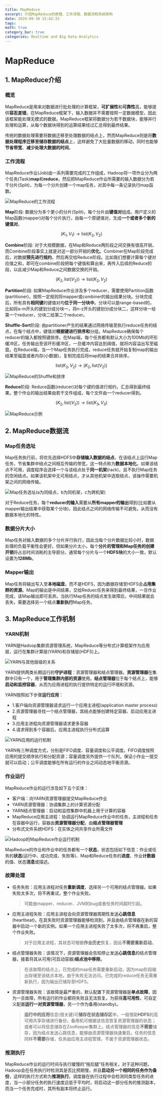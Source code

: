 ```yaml
---
title: MapReduce
excerpt: 介绍MapReduce的原理、工作流程、数据流和系统架构
date: 2024-09-30 15:42:33
tags:
math: true
category_bar: true
categories: Realtime and Big Data Analytics
---
```


# MapReduce

## 1. MapReduce介绍

### 概览

 MapReduce是用来对数据进行批处理的计算框架，**可扩展性**和**可靠性**高，能够提供**容忍差错**。在MapReduce框架下，输入数据并不需要按照一定数据模型，因此该框架能处理无模式的数据。MapReduce框架将数据分为若干数据块，能够并行处理和运算，从每个数据块得到的运算结果经过汇总得到最终结果。

传统的数据处理需要将数据迁移至处理数据的结点上，然而MapReduce则是将**数据处理程序迁移至储存数据的结点**上，这样避免了大批量数据的移动，同时也能够**节省带宽**、**减少处理大数据的时间**。

### 工作流程

MapReduce作业(Job)由一系列需要完成的工作组成，Hadoop将一项作业分为两个任务(Task)**map**和**reduce**，然后把MapReduce作业所需要的输入数据分为若干分片(Split)，为每一个分片创建一个map任务，对其中每一条记录执行map函数。

![MapReduce的工作流程](../img/MapReduce/mapreduce_workflow.png)

**Map**阶段: 数据分为多个更小的分片(Split)，每个分片由**键值对**组成。用户定义的Map函数(mapper)对每个分片执行，由每一个原键值对，生成**一个或者多个新的键值对**。

$$(K_1, V_1) \rightarrow \text{list}(K_2, V_2)$$

**Combine**阶段: 对于大规模数据，在Map和Reduce两阶段之间交换有很高开销，而Combine阶段事实上就是对这一部分开销的**优化**。Combiner在Map阶段完成后，对数据**预先进行规约**，然后再交给Reduce阶段。比如我们想要计算每个键对应值之和，即可在combine阶段把每个键值和算出来，再传入后续的Reduce阶段，以此减少Map和Reduce之间数据交换的开销。

$$(K_2, \text{list}(V_2)) \rightarrow \text{list}(K_2, V_2)$$

**Partition**阶段: 如果MapReduce作业涉及多个reducer，需要使用Partition函数(partitioner)，按照一定规则将mapper或combiner的输出结果分块。分块完成后，所有具有**相同键**的键值对均**位于同一分块中**。分块可以是range-based的，比如将a-m开头的键划分成分块一，将n-z开头的键划分成分块二，这样分块一给第一个reducer，分块二给第二个reducer。

**Shuffle-Sort**阶段: 由partitioner产生的结果通过网络传输至执行reduce任务的结点，在每个结点中，键值对**根据键进行排序和**分组。MapReduce确保每个reducer的输入都按照键排序。在Map端，每个任务都有默认大小为100Mb的环形缓冲区，任务输出至该环形缓冲区，一旦缓冲内容达到阈值，就将内容溢出写至磁盘。在Reduce端，当一个Map任务执行完成，reduce任务就开始复制map的输出结果至磁盘或者内存(小数据)，复制完成后将map的结果合并排序。

$$\text{list}(K_2, V_2) \rightarrow (K_2, \text{list}(V_2))$$

![MapReduce的Shuffle和排序](../img/MapReduce/shufflesort.png)

**Reduce**阶段: Reduce函数(reducer)对每个键的值进行规约，汇总得到最终结果。整个作业的输出结果由若干文件组成，每个文件由一个reducer得到。

$$(K_2, \text{list}(V_2)) \rightarrow \text{list}(K_3, V_3)$$

![MapReduce示例](../img/MapReduce/mapreduce_example.png)


## 2. MapReduce数据流

### Map任务选址

Map任务执行前，将优先选择HDFS中**存储输入数据的结点**，在该结点上运行Map任务，节省集群中结点之间相互传输的带宽，这一特点称为**数据本地化**。如果该结点不可用，调度程序会选择一个与该结点处于**同一机架**(rack)，且不执行Map任务的空闲结点。如果该机架中无可用结点，才从其他机架中选取结点，该操作需要机架之间的网络传输。


![Map任务选址(a为同结点，b为同机架，c为跨机架)](../img/MapReduce/datalocality.png)

对于Reduce任务，每个**reducer的输入**需要从**所有mapper的输出**得到(比如要从mapper输出结果中获取某个分块)，因此结点之间的网络传输不可避免，从而没有数据本地化的特性。

### 数据分片大小

Map任务对输入数据的多个分片并行执行，因此当每个分片数据比较小时，数据处理的负载平衡性会更好。但如果分片太小，每个**分片的管理和Map任务的创建开销**将占总时间消耗的主导部分。通常每个分片与一个**HDFS块**的大小一致，默认设置为**128Mb**。

### Mapper输出

Map任务将输出写入至**本地磁盘**，而不是HDFS，因为数据存储至HDFS会**占用集群的资源**。Map的输出是中间结果，交给Reduec任务来得到最终结果，一旦作业完成，该Map输出即可丢弃。当执行Map任务的结点发生故障后，中间结果就会丢失，需要选择另一个结点**重新执行**Map任务。


## 3. MapReduce工作机制

### YARN机制

YARN是Hadoop集群资源管理系统，MapReduce等分布式计算框架作为应用层，运行在集群计算层(YARN)和存储层(HDFS)上。

![YARN与其他层级的关系](../img/MapReduce/yarnlayer.png)

YARN提供两类长期运行的**守护进程**：资源管理器和结点管理器。**资源管理器**在集群中只有一个，用于**管理集群内部的资源**使用。**结点管理器**位于每个结点上，能够**启动和监控容器**，从而为应用进程的执行提供特定的运行环境和资源。

YARN按照如下步骤**运行应用**：
- 1.客户端向资源管理器请求运行一个应用主进程(application master process)
- 2.资源管理器寻找一个结点管理器，其结点能够创建特定容器、启动应用主进程
- 3.应用主进程向资源管理器请求更多容器
- 4.请求得到多个容器后，应用主进程执行分布式运算

![YARN应用的运行机制](../img/MapReduce/yarnapp.png)

YARN有三种调度方式，分别是FIFO调度、容量调度和公平调度。FIFO调度按照应用的提交顺序执行和分配资源；容量调度另外提供一个队列，保证小作业一提交就可以启动；公平调度能够在所有运行的作业之间动态地平衡资源。


### 作业运行

MapReduce作业的运行涉及如下五个实体：
- 客户端：向YARN资源管理器提交MapReduce作业
- YARN资源管理器：协调集群上的计算资源分配
- YARN结点管理器：启动和监控集群中机器上用于计算的容器
- MapReduce应用主进程：协调运行MapReduce作业中的任务，主进程和任务在容器中运行，容器由**资源管理器分配**，由**结点管理器管理**
- 分布式文件系统HDFS：在实体之间共享作业所需文件

![Hadoop的MapReduce作业运行机制](../img/MapReduce/mapreduce_jobexec.png)

MapReduce的作业和作业中的任务都有一个**状态**，状态包括如下信息：作业或任务的**状态**(运行中、成功完成、失败等)、Map和Reduce任务的**进度**、作业**计数器**的值、状态**消息**或描述。


### 故障处理

- 任务失败：应用主进程对任务**重新调度**，选择另一个可用的结点管理器。如果失败太多次，将不再重试，整个作业失败。
    > 可能由mapper、reducer、JVM的bug或者任务时间超时引起。

- 应用主进程失败：应用主进程会向资源管理器周期性发送**心跳信息**(heartbeat)，在其失败时资源管理器能够检测到，并且由结点管理器在新的容器中启动一个新的实例。如果一个应用主进程失败了太多次，将不再重启，整个作业失败。
    > 对于应用主进程，其状态可根据**作业历史**恢复，因此**不需要重新启动**。

- 结点管理器失败：该情况下，资源管理器会告知停止发送**心跳信息**的结点管理器，接着将其从可用(可启动容器)**结点池中移除**。
    > 在该故障的结点上，已完成的map任务需要重新启动，因为map阶段输出存储至该结点本地，由于失败无法访问。已完成的reduce任务无需重新执行，因为输出已储存至HDFS。

- 资源管理器失败：该故障是最严重的，默认配置下资源管理器是**单点故障**，因为一旦故障，所有运行的作业都将失败且无法恢复。为获得**高可用性**，可自定义配置**运行一对资源管理器**，另一个作为备用(standby)。
    > **运行中的应用**信息(很关键)可**储存在状态储存区**中，一般借助**HDFS**的高可用共享存储进行备份，备用机可根据该信息恢复资源管理器的状态；或者可以将信息储存在ZooKeeper集群上。结点管理器的信息**不需要**储存，因为结点发送心跳信息，能够由资源管理器快速重启。任务的信息同样**不需要**存储，任务由应用主进程管理，不属于资源管理器状态。


### 推测执行

MapReduce作业的运行时间与执行缓慢的“拖后腿”任务相关，对于这种问题，Hadoop会在任务执行时检测其是否比预期慢，并且**启动另一个相同的任务作为备份**，这样的执行方式称为**推测执行**。调度器在执行过程中会检测同类型任务的进度，当一小部分任务的执行速度远低于平均时，将启动这一部分任务的推测副本，而当一个任务完成时，其所有副本将终止运行。